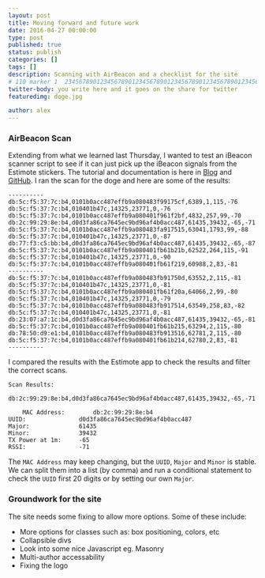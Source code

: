 ```yaml
---
layout: post
title: Moving forward and future work
date: 2016-04-27 00:00:00
type: post
published: true
status: publish
categories: []
tags: []
description: Scanning with AirBeacon and a checklist for the site
# 110 marker 1  234567890123456789012345678901234567890123456789012345678901234567890123456789012345678901234567890123456789
twitter-body: you write here and it goes on the share for twitter
featuredimg: doge.jpg

author: alex
---
```


### AirBeacon Scan

Extending from what we learned last Thursday, I wanted to test an iBeacon scanner script to see if it can just pick up the iBeacon signals from the Estimote stickers. The tutorial and documentation is here in [Blog](http://www.switchdoc.com/2014/08/ibeacon-raspberry-pi-scanner-python/) and [GitHub](https://github.com/switchdoclabs/iBeacon-Scanner-). I ran the scan for the doge and here are some of the results:

	----------
	db:5c:f5:37:7c:b4,0101b0acc487effb9a080483f99175cf,6389,1,115,-76
	db:5c:f5:37:7c:b4,010401b47c,14325,23771,0,-76
	db:5c:f5:37:7c:b4,0101b0acc487effb9a080401f961f2bf,4832,257,99,-70
	db:2c:99:29:8e:b4,d0d3fa86ca7645ec9bd96af4b0acc487,61435,39432,-65,-71
	db:5c:f5:37:7c:b4,0101b0acc487effb9a080483fa917515,63041,1793,99,-88
	db:5c:f5:37:7c:b4,010401b47c,14325,23771,0,-87
	db:77:f3:c5:bb:b4,d0d3fa86ca7645ec9bd96af4b0acc487,61435,39432,-65,-87
	db:5c:f5:37:7c:b4,0101b0acc487effb9a080401fb61b21b,62522,264,115,-91
	db:5c:f5:37:7c:b4,010401b47c,14325,23771,0,-90
	db:5c:f5:37:7c:b4,0101b0acc487effb9a080401fb61f219,60988,2,83,-81
	----------
	db:5c:f5:37:7c:b4,0101b0acc487effb9a080483fb91750d,63552,2,115,-81
	db:5c:f5:37:7c:b4,010401b47c,14325,23771,0,-81
	db:5c:f5:37:7c:b4,0101b0acc487effb9a080401fb61f20a,64066,2,99,-80
	db:5c:f5:37:7c:b4,010401b47c,14325,23771,0,-79
	db:5c:f5:37:7c:b4,0101b0acc487effb9a080483fb917514,63549,258,83,-82
	db:5c:f5:37:7c:b4,010401b47c,14325,23771,0,-81
	db:23:07:a7:1c:b4,d0d3fa86ca7645ec9bd96af4b0acc487,61435,39432,-65,-81
	db:5c:f5:37:7c:b4,0101b0acc487effb9a080401fb61b215,63294,2,115,-80
	db:78:50:d9:e1:b4,0101b0acc487effb9a080483fb913516,62781,2,115,-80
	db:5c:f5:37:7c:b4,0101b0acc487effb9a080401fb61b214,62780,2,83,-81
	----------

I compared the results with the Estimote app to check the results and filter the correct scans. 

	Scan Results:
		db:2c:99:29:8e:b4,d0d3fa86ca7645ec9bd96af4b0acc487,61435,39432,-65,-71

		MAC Address:		db:2c:99:29:8e:b4
	UUID:				d0d3fa86ca7645ec9bd96af4b0acc487
	Major:				61435
	Minor:				39432
	TX Power at 1m:		-65
	RSSI:				-71

The `MAC Address` may keep changing, but the `UUID`, `Major` and `Minor` is stable. We can split them into a list (by comma) and run a conditional statement to check the `UUID` first 20 digits or by setting our own `Major`.

### Groundwork for the site

The site needs some fixing to allow more options. Some of these include:

- More options for classes such as: box positioning, colors, etc
- Collapsible divs
- Look into some nice Javascript eg. Masonry 
- Multi-author accessability
- Fixing the logo

